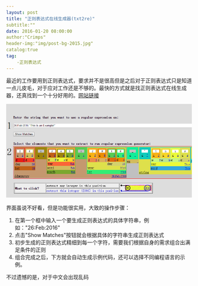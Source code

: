 ```yaml
---
layout: post
title: "正则表达式在线生成器(txt2re)"
subtitle:""
date: 2016-01-20 08:00:00
author:"Crimps"
header-img:"img/post-bg-2015.jpg"
catalog:true
tag:
	-正则表达式
---
```

最近的工作要用到正则表达式，要求并不是很高但是之后对于正则表达式只是知道一点儿皮毛，对于应对工作还是不够的。最快的方式就是找正则表达式在线生成器，还真找到一个十分好用的。[网站链接][1]

![txt2re网站界面][2]

界面虽说不好看，但是功能很实用，大致的操作步骤：

1. 在第一个框中输入一个要生成正则表达式的具体字符串，例如："26\:Feb\:2016"
2. 点击"Show Matches"按钮就会根据具体的字符串生成正则表达式
3. 初步生成的正则表达式精细到每一个字符，需要我们根据自身的需求组合出满足条件的正则
4. 组合完成之后，下方就会自动生成示例代码，还可以选择不同编程语言的示例。

不过遗憾的是，对于中文会出现乱码

[1]:http://www.txt2re.com
[2]:https://raw.githubusercontent.com/crimps/blog/master/%E6%B0%B4%E6%BB%B4%E7%9F%B3%E7%A9%BF/2016/20160120-%E6%AD%A3%E5%88%99%E8%A1%A8%E8%BE%BE%E5%BC%8F%E5%9C%A8%E7%BA%BF%E7%94%9F%E6%88%90/%E5%9C%A8%E7%BA%BF%E6%AD%A3%E5%88%99%E8%A1%A8%E8%BE%BE%E5%BC%8F%E7%94%9F%E6%88%90.png